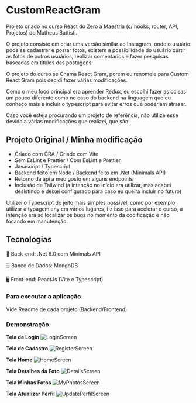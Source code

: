 # CustomReactGram

Projeto criado no curso React do Zero a Maestria (c/ hooks, router, API, Projetos) do Matheus Battisti.

O projeto consiste em criar uma versão similar ao Instagram, onde o usuário pode se cadastrar e postar fotos, existem a possibilidade do usuário curtir as fotos de outros usuários, realizar comentários e fazer pesquisas baseadas em títulos das postagens.

O projeto do curso se Chama React Gram, porém eu renomeie para Custom React Gram pois decidi fazer várias modificações.

Como o meu foco principal era aprender Redux, eu escolhi fazer as coisas um pouco diferente como no caso do backend na linguagem que eu conheço mais e incluir o typescript para evitar erros que poderiam atrasar.

Caso você esteja procurando um projeto de referência, não utilize esse devido a várias modificações que realizei, que são:

## Projeto Original / Minha modificação

* Criado com CRA / Criado com Vite
* Sem EsLint e Prettier / Com EsLint e Prettier
* Javascript / Typescript
* Backend feito em Node / Backend feito em .Net (Minimals API)
* Retorno da api a meu gosto em alguns endpoints
* Inclusão de Tailwind (a intenção no início era utilizar, mas acabei desistindo e deixei configurado para caso eu queira incluir no futuro)

Utilizei o Typescript do jeito mais simples possível, como por exemplo utilizar a typagem any em vários lugares, fiz isso para acelerar o curso, a intenção era só localizar os bugs no momento da codificação e não focando em manutenção.

## Tecnologias

📁 Back-end: .Net 6.0 com Minimals API

🗄️ Banco de Dados: MongoDB

🖥️ Front-end: ReactJs (Vite e Typescript)

### Para executar a aplicação

Vide Readme de cada projeto (Backend/Frontend)

### Demonstração

**Tela de Login**
![LoginScreen](https://lh3.googleusercontent.com/pw/AL9nZEWIkSQs5UzK6-CEZMcdSaKUpXtrb13KLvsqfn4kV-H-Mq9bFY8SggjCR23kyzu9YXpbUGCQFedpX6LxGyrjfiBAryD3aFuGxW0vMp6SEgYcsKJcXdWq3J25PYmCPIfXmJH6nIocU97URq5pqQ3ThAbu=w1440-h866-no?authuser=0)

**Tela de Cadastro**
![RegisterScreen](https://lh3.googleusercontent.com/pw/AL9nZEURpYCFQX1yYhEEEOdttLJ909fKAak6MDEj_dIebz4zVm9ZPXC1r4OMKxdPOXU9iB7cFKpSVSo5XHddbRyqrnPHd4faViRyceiy1JHaPJa8CnvJZrwx6MsgxqEy_7TIoqINuRxxR-YSKgVcT_D_yIjY=w1461-h881-no?authuser=0)

**Tela Home**
![HomeScreen](https://lh3.googleusercontent.com/pw/AL9nZEU4lgNPtrqoL_Pk9ynVPZBV3NSHOkO5PsbjAePWPysJFOkmDyUlCSbZh9UY8PW_04c5Dev0hdAxg1ptNBpS_9QhR-Cj5sBKvXGRkc8ezoqc6Lqa5UEN5RkrgK_GV1BibCj5i-C9oHa9uKBTJGy_wXgA=w1447-h889-no?authuser=0)

**Tela Detalhes da Foto**
![DetailsScreen](https://lh3.googleusercontent.com/pw/AL9nZEVicEFxtIpbpUm1Q5DMi-mEZNMmjO74BBiDLLPQSw86i2LGGFGOZ0_IuK0YQrF1qJaVNQw6c3VyBLEbZCZPAHv15cy6fVeh5sswV2BiTPXThA81Elv_IDCUrW0lmbpMtnZUIgV3RAKd72cT0lDFuqKY=w1408-h937-no?authuser=0)

**Tela Minhas Fotos**
![MyPhotosScreen](https://lh3.googleusercontent.com/pw/AL9nZEWnKNjYDM-dYaQ2msatpNodvKoRtRAYz5Sc6LoHKnJ4RyyaVQcWS9y06UnVHVfE7aBIybeL6nLDoMyLhAmzbUD9yO-tLfIdFusPOVdVJcZjdyYb0nRiFzq_hZI7hqYmeG1lhpWsOH-Z5DHYkP3RyV4p=w1456-h861-no?authuser=0)

**Tela Atualizar Perfil**
![UpdatePerfilScreen](https://lh3.googleusercontent.com/pw/AL9nZEVFMXI1-B2jmlljPZOChHqLdpPDRtCRXvAZssFJASfWy9al17o-8nkSmZAvSVieRxEcrXdaUMdQ40qrmj0yO3G8ml57FP8EBgaMg91qU5Qypz3NDvODGV1LttJeSkGyyMybtR7gyLJn0yhUwVjro2Cz=w1432-h931-no?authuser=0)

